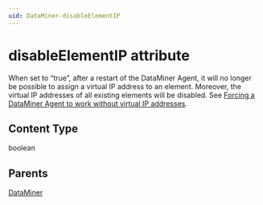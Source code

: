 ```yaml
---
uid: DataMiner-disableElementIP
---
```


# disableElementIP attribute

When set to “true”, after a restart of the DataMiner Agent, it will no longer be possible to assign a virtual IP address to an element. Moreover, the virtual IP addresses of all existing elements will be disabled.
See [Forcing a DataMiner Agent to work without virtual IP addresses](xref:Forcing_a_DMA_to_work_without_virtual_IPs).

## Content Type

boolean

## Parents

[DataMiner](xref:DataMiner)
